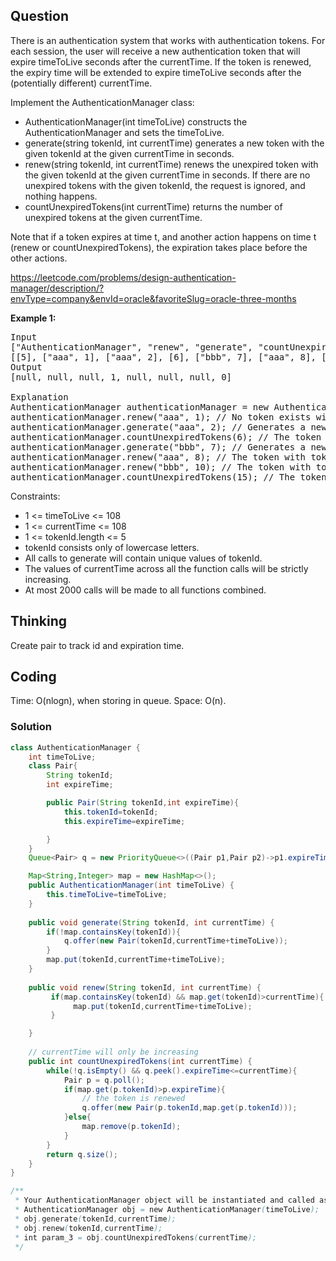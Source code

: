 ## Question
There is an authentication system that works with authentication tokens. For each session, the user will receive a new authentication token that will expire timeToLive seconds after the currentTime. If the token is renewed, the expiry time will be extended to expire timeToLive seconds after the (potentially different) currentTime.  
  
Implement the AuthenticationManager class:  
  
* AuthenticationManager(int timeToLive) constructs the AuthenticationManager and sets the timeToLive.  
* generate(string tokenId, int currentTime) generates a new token with the given tokenId at the given currentTime in seconds.
* renew(string tokenId, int currentTime) renews the unexpired token with the given tokenId at the given currentTime in seconds. If there are no unexpired tokens with the given tokenId, the request is ignored, and nothing happens.
* countUnexpiredTokens(int currentTime) returns the number of unexpired tokens at the given currentTime.
  
Note that if a token expires at time t, and another action happens on time t (renew or countUnexpiredTokens), the expiration takes place before the other actions.

https://leetcode.com/problems/design-authentication-manager/description/?envType=company&envId=oracle&favoriteSlug=oracle-three-months

**Example 1:**
<pre>
Input
["AuthenticationManager", "renew", "generate", "countUnexpiredTokens", "generate", "renew", "renew", "countUnexpiredTokens"]
[[5], ["aaa", 1], ["aaa", 2], [6], ["bbb", 7], ["aaa", 8], ["bbb", 10], [15]]
Output
[null, null, null, 1, null, null, null, 0]

Explanation
AuthenticationManager authenticationManager = new AuthenticationManager(5); // Constructs the AuthenticationManager with timeToLive = 5 seconds.
authenticationManager.renew("aaa", 1); // No token exists with tokenId "aaa" at time 1, so nothing happens.
authenticationManager.generate("aaa", 2); // Generates a new token with tokenId "aaa" at time 2.
authenticationManager.countUnexpiredTokens(6); // The token with tokenId "aaa" is the only unexpired one at time 6, so return 1.
authenticationManager.generate("bbb", 7); // Generates a new token with tokenId "bbb" at time 7.
authenticationManager.renew("aaa", 8); // The token with tokenId "aaa" expired at time 7, and 8 >= 7, so at time 8 the renew request is ignored, and nothing happens.
authenticationManager.renew("bbb", 10); // The token with tokenId "bbb" is unexpired at time 10, so the renew request is fulfilled and now the token will expire at time 15.
authenticationManager.countUnexpiredTokens(15); // The token with tokenId "bbb" expires at time 15, and the token with tokenId "aaa" expired at time 7, so currently no token is unexpired, so return 0.
</pre>

Constraints:
* 1 <= timeToLive <= 108
* 1 <= currentTime <= 108
* 1 <= tokenId.length <= 5
* tokenId consists only of lowercase letters.
* All calls to generate will contain unique values of tokenId.
* The values of currentTime across all the function calls will be strictly increasing.
* At most 2000 calls will be made to all functions combined.


## Thinking
Create pair to track id and expiration time. 

## Coding
Time: O(nlogn), when storing in queue.
Space: O(n).
### Solution
```java
class AuthenticationManager {
    int timeToLive;
    class Pair{
        String tokenId;
        int expireTime;

        public Pair(String tokenId,int expireTime){
            this.tokenId=tokenId;
            this.expireTime=expireTime;

        }  
    }
    Queue<Pair> q = new PriorityQueue<>((Pair p1,Pair p2)->p1.expireTime-p2.expireTime);

    Map<String,Integer> map = new HashMap<>();    
    public AuthenticationManager(int timeToLive) {
        this.timeToLive=timeToLive;
    }
    
    public void generate(String tokenId, int currentTime) {
        if(!map.containsKey(tokenId)){
            q.offer(new Pair(tokenId,currentTime+timeToLive));
        }
        map.put(tokenId,currentTime+timeToLive);
    }
    
    public void renew(String tokenId, int currentTime) {
         if(map.containsKey(tokenId) && map.get(tokenId)>currentTime){
              map.put(tokenId,currentTime+timeToLive);
         }    

    }
    
    // currentTime will only be increasing
    public int countUnexpiredTokens(int currentTime) {
        while(!q.isEmpty() && q.peek().expireTime<=currentTime){
            Pair p = q.poll();
            if(map.get(p.tokenId)>p.expireTime){
                // the token is renewed
                q.offer(new Pair(p.tokenId,map.get(p.tokenId)));
            }else{
                map.remove(p.tokenId);
            }
        }
        return q.size();
    }
}

/**
 * Your AuthenticationManager object will be instantiated and called as such:
 * AuthenticationManager obj = new AuthenticationManager(timeToLive);
 * obj.generate(tokenId,currentTime);
 * obj.renew(tokenId,currentTime);
 * int param_3 = obj.countUnexpiredTokens(currentTime);
 */
```